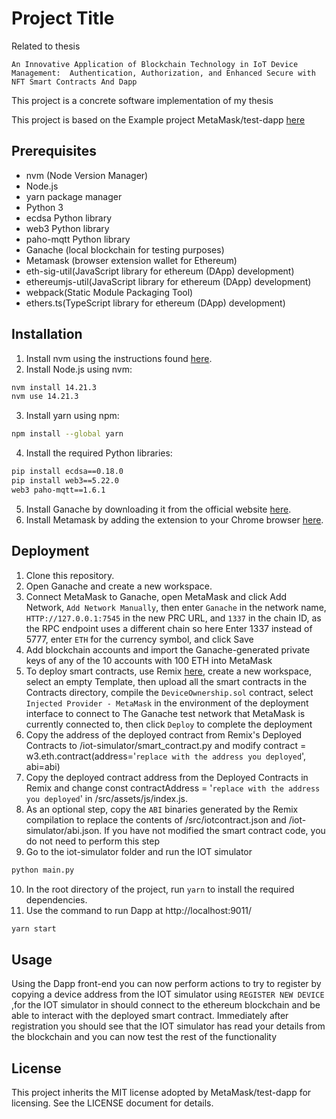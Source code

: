 # Project Title
Related to thesis

`An Innovative Application of Blockchain Technology in IoT Device Management: 
Authentication, Authorization, and Enhanced Secure with NFT Smart Contracts And Dapp`

This project is a concrete software implementation of my thesis

This project is based on the Example project MetaMask/test-dapp [here](https://github.com/MetaMask/test-dapp)

## Prerequisites

- nvm (Node Version Manager)
- Node.js
- yarn package manager
- Python 3
- ecdsa Python library
- web3 Python library
- paho-mqtt Python library
- Ganache (local blockchain for testing purposes)
- Metamask (browser extension wallet for Ethereum)
- eth-sig-util(JavaScript library for ethereum (DApp) development)
- ethereumjs-util(JavaScript library for ethereum (DApp) development)
- webpack(Static Module Packaging Tool)
- ethers.ts(TypeScript library for ethereum (DApp) development)
## Installation

1. Install nvm using the instructions found [here](https://github.com/nvm-sh/nvm#installing-and-updating).
2. Install Node.js using nvm:

```bash
nvm install 14.21.3
nvm use 14.21.3
```

3. Install yarn using npm:

```bash
npm install --global yarn
```

4. Install  the required Python libraries:

```bash
pip install ecdsa==0.18.0
pip install web3==5.22.0
web3 paho-mqtt==1.6.1
```

5. Install Ganache by downloading it from the official website [here](https://www.trufflesuite.com/ganache).
6. Install Metamask by adding the extension to your Chrome browser [here](https://metamask.io/).

## Deployment

1. Clone this repository.
2. Open Ganache and create a new workspace.
3. Connect MetaMask to Ganache, open MetaMask and click Add Network, `Add Network Manually`, then enter `Ganache` in the network name, `HTTP://127.0.0.1:7545` in the new PRC URL, and `1337` in the chain ID, as the RPC endpoint uses a different chain so here Enter 1337 instead of 5777, enter `ETH` for the currency symbol, and click Save
4. Add blockchain accounts and import the Ganache-generated private keys of any of the 10 accounts with 100 ETH into MetaMask
5. To deploy smart contracts, use Remix [here](https://remix.ethereum.org), create a new workspace, select an empty Template, then upload all the smart contracts in the Contracts directory, compile the `DeviceOwnership.sol` contract, select `Injected Provider - MetaMask` in the environment of the deployment interface to connect to The Ganache test network that MetaMask is currently connected to, then click `Deploy` to complete the deployment
6. Copy the address of the deployed contract from Remix's Deployed Contracts to /iot-simulator/smart_contract.py and modify contract = w3.eth.contract(address='`replace with the address you deployed`', abi=abi)
7. Copy the deployed contract address from the Deployed Contracts in Remix and change const contractAddress = '`replace with the address you deployed`' in /src/assets/js/index.js.
8. As an optional step, copy the `ABI` binaries generated by the Remix compilation to replace the contents of /src/iotcontract.json and /iot-simulator/abi.json. If you have not modified the smart contract code, you do not need to perform this step
9. Go to the iot-simulator folder and run the IOT simulator
```bash
python main.py
```
10. In the root directory of the project, run `yarn` to install the required dependencies.
11. Use the command to run Dapp at http://localhost:9011/
```bash
yarn start
```

## Usage

Using the Dapp front-end you can now perform actions to try to register by copying a device address from the IOT simulator using `REGISTER NEW DEVICE `,for the IOT simulator in should connect to the ethereum blockchain and be able to interact with the deployed smart contract. Immediately after registration you should see that the IOT simulator has read your details from the blockchain and you can now test the rest of the functionality

## License

This project inherits the MIT license adopted by MetaMask/test-dapp for licensing. See the LICENSE document for details.